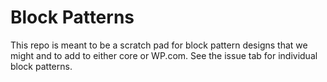 # Block Patterns
This repo is meant to be a scratch pad for block pattern designs that we might and to add to either core or WP.com. See the issue tab for individual block patterns.
